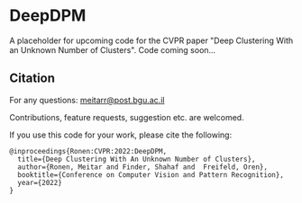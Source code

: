 # DeepDPM
A placeholder for upcoming code for the CVPR paper "Deep Clustering With an Unknown Number of Clusters".
Code coming soon...

## Citation

For any questions: meitarr@post.bgu.ac.il

Contributions, feature requests, suggestion etc. are welcomed.

If you use this code for your work, please cite the following:

```
@inproceedings{Ronen:CVPR:2022:DeepDPM,
  title={Deep Clustering With An Unknown Number of Clusters},
  author={Ronen, Meitar and Finder, Shahaf and  Freifeld, Oren},
  booktitle={Conference on Computer Vision and Pattern Recognition},
  year={2022}
}
```
